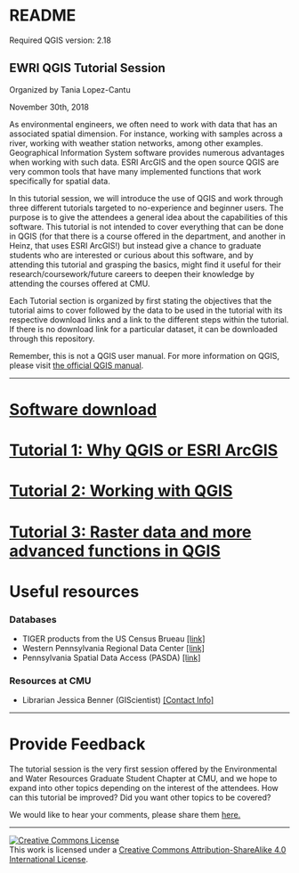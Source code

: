 # README

Required QGIS version: 2.18

## EWRI QGIS Tutorial Session
Organized by Tania Lopez-Cantu

November 30th, 2018

As environmental engineers, we often need to work with data that has an associated spatial dimension. For instance, working with samples across a river, working with weather station networks, among other examples. Geographical Information System software provides numerous advantages when working with such data. ESRI ArcGIS and the open source QGIS are very common tools that have many implemented functions that work specifically for spatial data.

In this tutorial session, we will introduce the use of QGIS and work through three different tutorials targeted to no-experience and beginner users. The purpose is to give the attendees a general idea about the capabilities of this software. This tutorial is not intended to cover everything that can be done in QGIS (for that there is a course offered in the department, and another in Heinz, that uses ESRI ArcGIS!) but instead give a chance to graduate students who are interested or curious about this software, and by attending this tutorial and grasping the basics, might find it useful for their research/coursework/future careers to deepen their knowledge by attending the courses offered at CMU.

Each Tutorial section is organized by first stating the objectives that the tutorial aims to cover followed by the data to be used in the tutorial with its respective download links and a link to the different steps within the tutorial. If there is no download link for a particular dataset, it can be downloaded through this repository.

Remember, this is not a QGIS user manual. For more information on QGIS, please visit [the official QGIS manual](https://docs.qgis.org/2.8/en/docs/training_manual/index.html).

----
# [Software download](docs/Download.md)

# [Tutorial 1: Why QGIS or ESRI ArcGIS](docs/Tutorial1.md)

# [Tutorial 2: Working with QGIS](docs/Tutorial2.md)

# [Tutorial 3: Raster data and more advanced functions in QGIS](docs/Tutorial3.md)


# Useful resources

### Databases

* TIGER products from the US Census Brueau [[link]](https://www.census.gov/geo/maps-data/data/tiger.html?#
)
* Western Pennsylvania Regional Data Center [[link]](http://www.wprdc.org/
)
* Pennsylvania Spatial Data Access (PASDA) [[link]]( http://www.pasda.psu.edu/
)

### Resources at CMU

* Librarian Jessica Benner (GIScientist) [[Contact Info]](https://www.library.cmu.edu/about/people/jessica-benner)

----

# Provide Feedback

The tutorial session is the very first session offered by the Environmental and Water Resources Graduate Student Chapter at CMU, and we hope to expand into other topics depending on the interest of the attendees. How can this tutorial be improved? Did you want other topics to be covered?

We would like to hear your comments, please share them [here.](https://goo.gl/forms/DOeMAnqMDkviyD7w1)

---


<a rel="license" href="http://creativecommons.org/licenses/by-sa/4.0/"><img alt="Creative Commons License" style="border-width:0" src="https://i.creativecommons.org/l/by-sa/4.0/88x31.png" /></a><br />This work is licensed under a <a rel="license" href="http://creativecommons.org/licenses/by-sa/4.0/">Creative Commons Attribution-ShareAlike 4.0 International License</a>.
